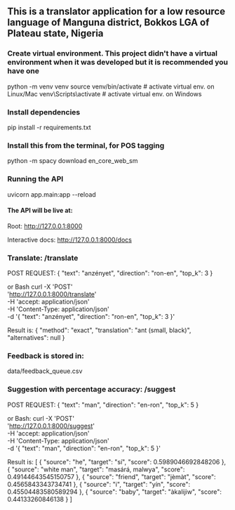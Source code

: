 ## This is a translator application for a low resource language of Manguna district, Bokkos LGA of Plateau state, Nigeria

### Create virtual environment. This project didn't have a virtual environment when it was developed but it is recommended you have one
python -m venv venv
source venv/bin/activate  # activate virtual env. on Linux/Mac
venv\Scripts\activate     # activate virtual env. on Windows

### Install dependencies
pip install -r requirements.txt

### Install this from the terminal, for POS tagging
python -m spacy download en_core_web_sm

### Running the API
uvicorn app.main:app --reload

#### The API will be live at:
Root: http://127.0.0.1:8000

Interactive docs: http://127.0.0.1:8000/docs


### Translate: /translate
POST REQUEST:
{
  "text": "anzényet",
  "direction": "ron-en",
  "top_k": 3
}

or Bash
curl -X 'POST' \
  'http://127.0.0.1:8000/translate' \
  -H 'accept: application/json' \
  -H 'Content-Type: application/json' \
  -d '{
  "text": "anzényet",
  "direction": "ron-en",
  "top_k": 3
}'

Result is: 
{
  "method": "exact",
  "translation": "ant (small, black)",
  "alternatives": null
}


### Feedback is stored in:
data/feedback_queue.csv

### Suggestion with percentage accuracy: /suggest
POST REQUEST:
{
  "text": "man",
  "direction": "en-ron",
  "top_k": 5
}


or Bash: 
curl -X 'POST' \
  'http://127.0.0.1:8000/suggest' \
  -H 'accept: application/json' \
  -H 'Content-Type: application/json' \
  -d '{
  "text": "man",
  "direction": "en-ron",
  "top_k": 5
}'

Result is:
[
  {
    "source": "he",
    "target": "sí",
    "score": 0.5989046692848206
  },
  {
    "source": "white man",
    "target": "masárá, malwya",
    "score": 0.49144643545150757
  },
  {
    "source": "friend",
    "target": "jèmàt",
    "score": 0.4565843343734741
  },
  {
    "source": "i",
    "target": "yín",
    "score": 0.45504483580589294
  },
  {
    "source": "baby",
    "target": "àkalijiw",
    "score": 0.44133260846138
  }
]
